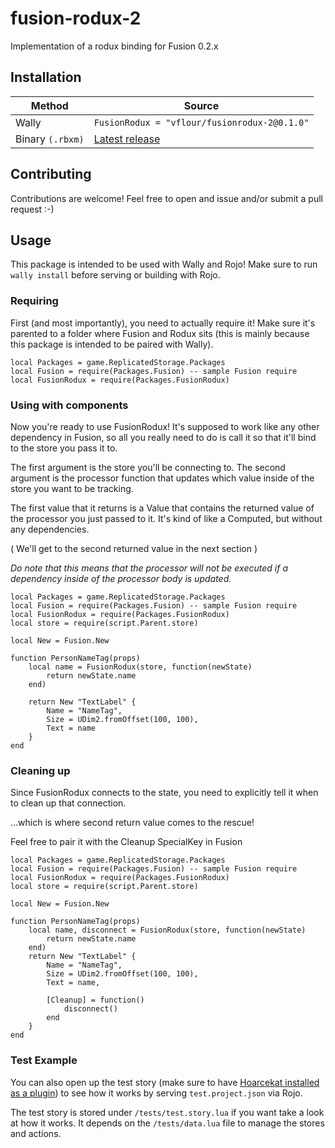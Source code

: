 # fusion-rodux-2
Implementation of a rodux binding for Fusion 0.2.x

## Installation
| Method           | Source             |
|------------------| -------------      |
| Wally            | ``FusionRodux = "vflour/fusionrodux-2@0.1.0"``  |
| Binary `(.rbxm)` | [Latest release](https://github.com/vflour/fusion-rodux-2/releases/tag/0.1.0) |

## Contributing
Contributions are welcome! Feel free to open and issue and/or submit a pull request :-)

## Usage
This package is intended to be used with Wally and Rojo! Make sure to run ``wally install`` before serving or building with Rojo.

### Requiring
First (and most importantly), you need to actually require it! Make sure it's parented to a folder where Fusion and Rodux sits (this is mainly because this package is intended to be paired with Wally). 

```
local Packages = game.ReplicatedStorage.Packages
local Fusion = require(Packages.Fusion) -- sample Fusion require
local FusionRodux = require(Packages.FusionRodux)
```

### Using with components
Now you're ready to use FusionRodux! It's supposed to work like any other dependency in Fusion, so all you really need to do is call it so that it'll bind to the store you pass it to.

The first argument is the store you'll be connecting to. The second argument is the processor function that updates which value inside of the store you want to be tracking.

The first value that it returns is a Value that contains the returned value of the processor you just passed to it. It's kind of like a Computed, but without any dependencies.

( We'll get to the second returned value in the next section )

_Do note that this means that the processor will not be executed if a dependency inside of the processor body is updated._

```
local Packages = game.ReplicatedStorage.Packages
local Fusion = require(Packages.Fusion) -- sample Fusion require
local FusionRodux = require(Packages.FusionRodux)
local store = require(script.Parent.store)

local New = Fusion.New

function PersonNameTag(props)
    local name = FusionRodux(store, function(newState)
        return newState.name
    end)
    
    return New "TextLabel" {
        Name = "NameTag",
        Size = UDim2.fromOffset(100, 100),
        Text = name
    }
end
```

### Cleaning up
Since FusionRodux connects to the state, you need to explicitly tell it when to clean up that connection. 

...which is where second return value comes to the rescue! 

Feel free to pair it with the Cleanup SpecialKey in Fusion

```
local Packages = game.ReplicatedStorage.Packages
local Fusion = require(Packages.Fusion) -- sample Fusion require
local FusionRodux = require(Packages.FusionRodux)
local store = require(script.Parent.store)

local New = Fusion.New

function PersonNameTag(props)
    local name, disconnect = FusionRodux(store, function(newState)
        return newState.name
    end)
    return New "TextLabel" {
        Name = "NameTag",
        Size = UDim2.fromOffset(100, 100),
        Text = name,

        [Cleanup] = function()
            disconnect()
        end
    }
end
```

### Test Example
You can also open up the test story (make sure to have [Hoarcekat installed as a plugin](https://github.com/Kampfkarren/hoarcekat)) to see how it works by serving ``test.project.json`` via Rojo. 

The test story is stored under ``/tests/test.story.lua`` if you want take a look at how it works. It depends on the ``/tests/data.lua`` file to manage the stores and actions.

